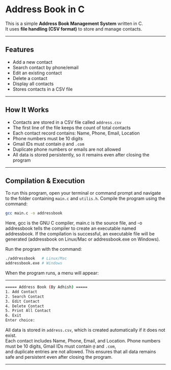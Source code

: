 # Address Book in C

This is a simple **Address Book Management System** written in C.  
It uses **file handling (CSV format)** to store and manage contacts.

---

## Features
- Add a new contact  
- Search contact by phone/email  
- Edit an existing contact  
- Delete a contact  
- Display all contacts  
- Stores contacts in a CSV file  

---

## How It Works
- Contacts are stored in a CSV file called `address.csv`  
- The first line of the file keeps the count of total contacts  
- Each contact record contains: Name, Phone, Email, Location  
- Phone numbers must be 10 digits  
- Gmail IDs must contain `@` and `.com`  
- Duplicate phone numbers or emails are not allowed  
- All data is stored persistently, so it remains even after closing the program  

---

## Compilation & Execution

To run this program, open your terminal or command prompt and navigate to the folder containing `main.c` and `utilis.h`. Compile the program using the command:

```bash
gcc main.c -o addressbook
```
Here, gcc is the GNU C compiler, main.c is the source file, and -o addressbook tells the compiler to create an executable named addressbook.
If the compilation is successful, an executable file will be generated (addressbook on Linux/Mac or addressbook.exe on Windows).

Run the program with the command:
```bash
./addressbook   # Linux/Mac
addressbook.exe # Windows
```
When the program runs, a menu will appear:

---
```bash
===== Address Book (By Adhish) =====
1. Add Contact
2. Search Contact
3. Edit Contact
4. Delete Contact
5. Print All Contact
6. Exit
Enter choice:
```
All data is stored in `address.csv`, which is created automatically if it does not exist.  
Each contact includes Name, Phone, Email, and Location. Phone numbers must be 10 digits, Gmail IDs must contain `@` and `.com`,  
and duplicate entries are not allowed. This ensures that all data remains safe and persistent even after closing the program.

---



